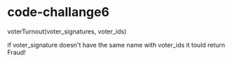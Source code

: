 # code-challange6
voterTurnout(voter_signatures, voter_ids)

if voter_signature doesn't have the same name with voter_ids it tould return Fraud!

